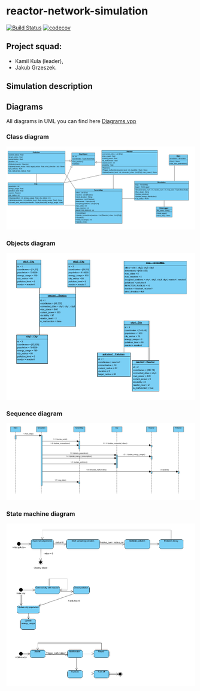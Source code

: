 # reactor-network-simulation

[![Build Status](https://github.com/bumbot-hub/nuclear-reactor-simulation/actions/workflows/maven.yml/badge.svg)](https://github.com/bumbot-hub/nuclear-reactor-simulation/actions)
[![codecov](https://codecov.io/gh/bumbot-hub/nuclear-reactor-simulation/graph/badge.svg?token=TWÓJ_TOKEN)](https://codecov.io/gh/bumbot-hub/nuclear-reactor-simulation)

## Project squad:
- Kamil Kula (leader),
- Jakub Grzeszek.

## Simulation description

## Diagrams
All diagrams in UML you can find here [Diagrams.vpp](/docs/diagrams/Diagrams.vpp)
### Class diagram
![Class diagram](/docs/diagrams/ClassDiagram.png)

### Objects diagram
![Object diagram](/docs/diagrams/ObjectDiagram.png)

### Sequence diagram
![Sequence diagram](/docs/diagrams/SequenceDiagram.png)

### State machine diagram
![State machine diagram](/docs/diagrams/StateMachineDiagram.png)

